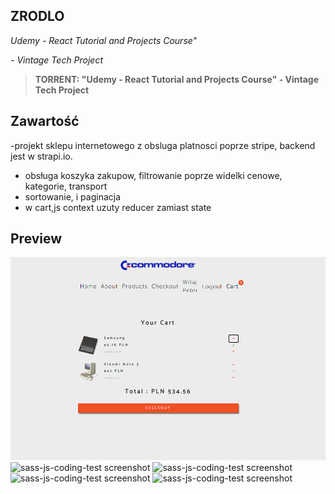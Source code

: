 ## ZRODLO

_Udemy - React Tutorial and Projects Course"_

_- Vintage Tech Project_

> **TORRENT: "Udemy - React Tutorial and Projects Course" - Vintage Tech Project**

## Zawartość

-projekt sklepu internetowego z obsluga platnosci poprze stripe,
backend jest w strapi.io.

- obsługa koszyka zakupow, filtrowanie poprze widelki cenowe, kategorie, transport
- sortowanie, i paginacja
- w cart,js context uzuty reducer zamiast state

## Preview

![sass-js-coding-test screenshot](https://github.com/andrzejbajuk79/VintageComputers-hooks-context-reducers/blob/master/2020-08-01_16h30_38.png?raw=true)
![sass-js-coding-test screenshot](?raw=true)
![sass-js-coding-test screenshot](?raw=true)
![sass-js-coding-test screenshot](?raw=true)
![sass-js-coding-test screenshot](?raw=true)

